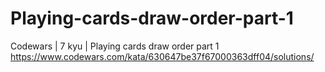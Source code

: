 # Playing-cards-draw-order-part-1
Codewars | 7 kyu | Playing cards draw order part 1
https://www.codewars.com/kata/630647be37f67000363dff04/solutions/
